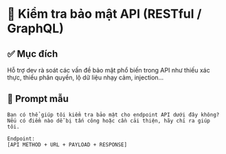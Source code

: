 # 🔐 Kiểm tra bảo mật API (RESTful / GraphQL)

## ✅ Mục đích
Hỗ trợ dev rà soát các vấn đề bảo mật phổ biến trong API như thiếu xác thực, thiếu phân quyền, lộ dữ liệu nhạy cảm, injection...

## 📌 Prompt mẫu
```plaintext
Bạn có thể giúp tôi kiểm tra bảo mật cho endpoint API dưới đây không? Nếu có điểm nào dễ bị tấn công hoặc cần cải thiện, hãy chỉ ra giúp tôi.

Endpoint:
[API METHOD + URL + PAYLOAD + RESPONSE]
